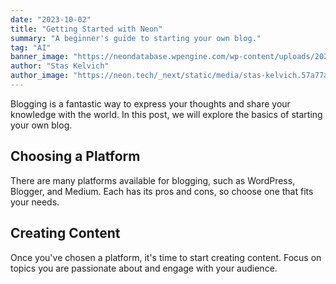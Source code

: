```yaml
---
date: "2023-10-02"
title: "Getting Started with Neon"
summary: "A beginner's guide to starting your own blog."
tag: "AI"
banner_image: "https://neondatabase.wpengine.com/wp-content/uploads/2024/11/neon-IP-allowlist.png"
author: "Stas Kelvich"
author_image: "https://neon.tech/_next/static/media/stas-kelvich.57a77a57.jpg"
---
```


Blogging is a fantastic way to express your thoughts and share your knowledge with the world. In this post, we will explore the basics of starting your own blog.

## Choosing a Platform

There are many platforms available for blogging, such as WordPress, Blogger, and Medium. Each has its pros and cons, so choose one that fits your needs.

## Creating Content

Once you've chosen a platform, it's time to start creating content. Focus on topics you are passionate about and engage with your audience. 
